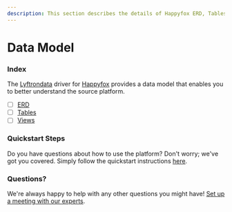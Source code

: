 ```yaml
---
description: This section describes the details of Happyfox ERD, Tables, and Views.
---
```


# Data Model

### Index

The  [Lyftrondata](https://www.lyftrondata.com/) driver for [Happyfox](https://www.lyftrondata.com/integration/commerce-analytics/happy-fox/) provides a data model that enables you to better understand the source platform.

* [ ] [ERD](erd.md)
* [ ] [Tables](tables.md)
* [ ] [Views](views.md)

### Quickstart Steps

Do you have questions about how to use the platform? Don't worry; we've got you covered. Simply follow the quickstart instructions [here](../README.md).


### Questions? <a href="#questions" id="questions"></a>

We're always happy to help with any other questions you might have! [Set up a meeting with our experts](https://www.lyftrondata.com/book-a-meeting/).

